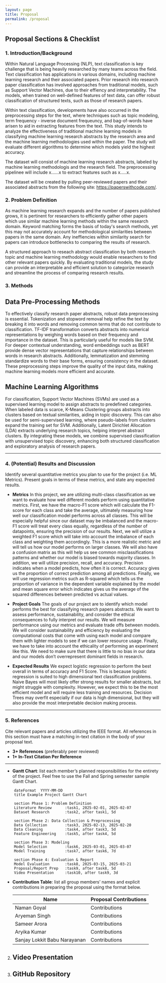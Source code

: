 ```yaml
---
layout: page
title: Proposal
permalink: /proposal
---
```


## Proposal Sections & Checklist

### 1. Introduction/Background

Within Natural Language Processing (NLP), text classification is key challenge that is being heavily researched by many teams across the field. Text classification has applications in various domains, including machine learning research and their associated papers. Prior research into research paper classification has involved approaches from traditional models, such as Support Vector Machines, due to their effiency and interpretability. The models, when trained on well-defined features of text data, can offer robust classification of structured texts, such as those of research papers.

Within text classification, developments have also occurred in the preprocessing steps for the text, where techniques such as topic modeling, term frequency - inverse document frequeuncy, and bag-of-words have arisen to aid in extracting features from the text. This study intends to analyze the effectiveness of traditional machine learning models in classifying machine learning research abstracts by the research area and the machine learning methodologies used within the paper. The study will evaluate different algorithms to determine which models yield the highest accuracy.

The dataset will consist of machine learning research abstracts, labeled by machine learning methodologis and the research field. The preprocessing pipelinee will include x......x to extract features such as x.....x. 

The dataset will be created by pulling peer-reviewed papers and their associated abstracts from the following site: https://paperswithcode.com/. 

### 2. Problem Definition
 
As machine learning research expands and the number of papers published grows, it is pertinent for researchers to efficiently gather other papers which use similar machine learning methods within the same research domain. Keyword matching forms the basis of today's search methods, yet this may not accurately account for methodological similarities between papers in the same domain. Any ineffiencies within similarity search for papers can introduce bottlenecks to comparing the results of research.

A structured approach to reseach abstract classification by both research topic and machine learning methodology would enable researchers to find other relevant papers quickly. By evaluating traditional models, the study can provide an interpretable and efficient solution to categorize research and streamline the process of comparing research results.

### 3. Methods

## Data Pre-Processing Methods
To effectively classify research paper abstracts, robust data preprocessing is essential. Tokenization and stopword removal help refine the text by breaking it into words and removing common terms that do not contribute to classification. TF-IDF transformation converts abstracts into numerical representations by weighing words based on their frequency and importance in the dataset. This is particularly useful for models like SVM. For deeper contextual understanding, word embeddings such as BERT provide dense vector representations that capture relationships between words in research abstracts. Additionally, lemmatization and stemming standardize words to their base forms, ensuring consistency in the dataset. These preprocessing steps improve the quality of the input data, making machine learning models more efficient and accurate.

## Machine Learning Algorithms
For classification, Support Vector Machines (SVMs) are used as a supervised learning model to assign abstracts to predefined categories. When labeled data is scarce, K-Means Clustering groups abstracts into clusters based on textual similarities, aiding in topic discovery. This can also be used for semi-supervised learning, where pseudo-labels from clusters expand the training set for SVM. Additionally, Latent Dirichlet Allocation (LDA) extracts underlying research topics, helping interpret abstract clusters. By integrating these models, we combine supervised classification with unsupervised topic discovery, enhancing both structured classification and exploratory analysis of research papers.

---
### 4. (Potential) Results and Discussion
Identify several quantitative metrics you plan to use for the project (i.e. ML Metrics). Present goals in terms of these metrics, and state any expected results.

- **Metrics**
In this project, we are utilizing multi-class classification as we want to evaluate how well different models perform using quantitative metrics. First, we have the macro-F1 score which will calculate the F1-score for each class and take the average, ultimately measuring how well our classification model performs across all classes. This will be especially helpful since our dataset may be imbalanced and the macro-F1 score will treat every class equally, regardless of the number of datapoints, ensuring the precision of our results. Next, we will utilize a weighted F1 score which will take into account the imbalance of each class and weighting them accordingly. This is a more realistic metric and will tell us how our model performs on larger classes. We will also have a confusion matrix as this will help us see common misclassifications patterns and whether our model is biased towards majority classes. In addition, we will utilize precision, recall, and accuracy. Precision indicates when a model predicts, how often it is correct. Accuracy gives us the proportion of correct prediction among all predictions. Finally, we will use regression metrics such as R-squared which tells us the proportion of variance in the dependent variable explained by the model and mean square error which indicates gives us the average of the squared differences between predicted vs actual values. 

- **Project Goals** 
The goals of our project are to identify which model performs the best for classifying research papers abstracts. We want to assess performance, sustainability, and consider the ethical consequences to fully interpret our results. We will measure performance using our metrics and evaluate trade offs between models. We will consider sustainability and efficiency by evaluating the computational costs that come with using each model and compare them with lighter models to see if we can lower resource usage. Finally, we have to take into account the ethicality of performing an experiment like this. We need to make sure that there is little to no bias in our data and our models don’t overrepresent dominant fields in research. 

- **Expected Results**
We expect logistic regression to perform the best overall in terms of accuracy and F1 Score. This is because logistic regression is suited to high dimensional text classification problems. Naive Bayes will most likely offer strong results for smaller abstracts, but might struggle with complexity. However, we expect this to be the most efficient model and will require less training and resources. Decision Trees may overfit especially if our data is high dimensional, but they will also provide the most interpretable decision making process.  

---

### 5. References
Cite relevant papers and articles utilizing the IEEE format. All references in this section must have a matching in-text citation in the body of your proposal text.

- **3+ References** (preferably peer reviewed)  
- **1+ In-Text Citation Per Reference**

---   
- **Gantt Chart**: list each member’s planned responsibilities for the entirety of the project. Feel free to use the Fall and Spring semester sample Gantt Chart.  

```gantt
    dateFormat  YYYY-MM-DD
    title Example Project Gantt Chart
    
    section Phase 1: Problem Definition
    Literature Review      :task1, 2025-02-01, 2025-02-07
    Dataset Research       :task2, after task1, 5d
    
    section Phase 2: Data Collection & Preprocessing
    Data Collection        :task3, 2025-02-13, 2025-02-20
    Data Cleaning          :task4, after task3, 5d
    Feature Engineering    :task5, after task4, 5d
    
    section Phase 3: Modeling
    Model Selection        :task6, 2025-03-01, 2025-03-07
    Model Training         :task7, after task6, 7d
    
    section Phase 4: Evaluation & Report
    Model Evaluation       :task8, 2025-03-15, 2025-03-21
    Proposal/Report Prep   :task9, after task8, 5d
    Video Presentation     :task10, after task9, 3d
```

- **Contribution Table**: list all group members’ names and explicit contributions in preparing the proposal using the format below.

     | Name    | Proposal Contributions |
     |---------|------------------------|
     | Naman Goyal | Contributions       |
     | Aryeman Singh | Contributions     |
     | Sameer Arora  | Contributions  |
     | Aryika Kumar | Contributions |
     | Sanjay Lokkit Babu Narayanan | Contributions |


2. **Video Presentation**  
   - 

3. **GitHub Repository**  
   - 

